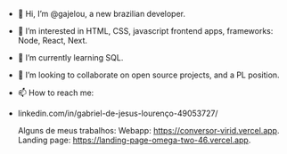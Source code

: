 - 👋 Hi, I’m @gajelou, a new brazilian developer.
- 👀 I’m interested in HTML, CSS, javascript frontend apps, frameworks: Node, React, Next.
- 🌱 I’m currently learning SQL.
- 💞️ I’m looking to collaborate on open source projects, and a PL position.
- 📫 How to reach me:
- linkedin.com/in/gabriel-de-jesus-lourenço-49053727/

  Alguns de meus trabalhos:
  Webapp: https://conversor-virid.vercel.app.
  Landing page: https://landing-page-omega-two-46.vercel.app.

<!---
gajelou/gajelou is a ✨ special ✨ repository because its `README.md` (this file) appears on your GitHub profile.
You can click the Preview link to take a look at your changes.
--->
